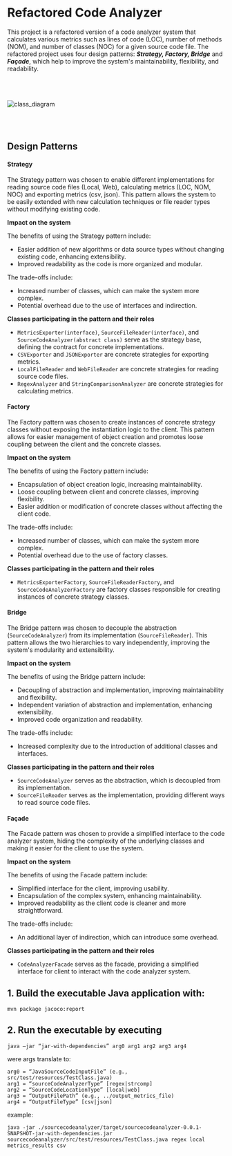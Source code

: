 # Refactored Code Analyzer

This project is a refactored version of a code analyzer system that calculates various metrics such as lines of code (LOC), number of methods (NOM), and number of classes (NOC) for a given source code file. The refactored project uses four design patterns: ***Strategy, Factory, Bridge*** and ***Façade***, which help to improve the system's maintainability, flexibility, and readability.
<br></br>
<br></br>

![class_diagram](https://github.com/marsidmali/mmm/assets/93339789/309152ea-e081-405c-8704-68f7a7634fb0)




<br></br>

## Design Patterns

#### Strategy

The Strategy pattern was chosen to enable different implementations for reading source code files (Local, Web), calculating metrics (LOC, NOM, NOC) and exporting metrics (csv, json). This pattern allows the system to be easily extended with new calculation techniques or file reader types without modifying existing code.

**Impact on the system**

The benefits of using the Strategy pattern include:

- Easier addition of new algorithms or data source types without changing existing code, enhancing extensibility.
- Improved readability as the code is more organized and modular.

The trade-offs include:

- Increased number of classes, which can make the system more complex.
- Potential overhead due to the use of interfaces and indirection.

**Classes participating in the pattern and their roles**

- `MetricsExporter(interface)`, `SourceFileReader(interface)`, and `SourceCodeAnalyzer(abstract class)` serve as the strategy base, defining the contract for concrete implementations.
- `CSVExporter` and  `JSONExporter` are concrete strategies for exporting metrics.
- `LocalFileReader` and `WebFileReader` are concrete strategies for reading source code files.
- `RegexAnalyzer` and `StringComparisonAnalyzer` are concrete strategies for calculating metrics.

#### Factory

The Factory pattern was chosen to create instances of concrete strategy classes without exposing the instantiation logic to the client. This pattern allows for easier management of object creation and promotes loose coupling between the client and the concrete classes.

**Impact on the system**

The benefits of using the Factory pattern include:

- Encapsulation of object creation logic, increasing maintainability.
- Loose coupling between client and concrete classes, improving flexibility.
- Easier addition or modification of concrete classes without affecting the client code.

The trade-offs include:

- Increased number of classes, which can make the system more complex.
- Potential overhead due to the use of factory classes.

**Classes participating in the pattern and their roles**

- `MetricsExporterFactory`, `SourceFileReaderFactory`, and `SourceCodeAnalyzerFactory` are factory classes responsible for creating instances of concrete strategy classes.

#### Bridge


The Bridge pattern was chosen to decouple the abstraction (`SourceCodeAnalyzer`) from its implementation (`SourceFileReader`). This pattern allows the two hierarchies to vary independently, improving the system's modularity and extensibility.

**Impact on the system**

The benefits of using the Bridge pattern include:

- Decoupling of abstraction and implementation, improving maintainability and flexibility.
- Independent variation of abstraction and implementation, enhancing extensibility.
- Improved code organization and readability.

The trade-offs include:

- Increased complexity due to the introduction of additional classes and interfaces.

**Classes participating in the pattern and their roles**

- `SourceCodeAnalyzer` serves as the abstraction, which is decoupled from its implementation.
- `SourceFileReader` serves as the implementation, providing different ways to read source code files.

#### Façade

The Facade pattern was chosen to provide a simplified interface to the code analyzer system, hiding the complexity of the underlying classes and making it easier for the client to use the system.

**Impact on the system**

The benefits of using the Facade pattern include:

- Simplified interface for the client, improving usability.
- Encapsulation of the complex system, enhancing maintainability.
- Improved readability as the client code is cleaner and more straightforward.

The trade-offs include:

- An additional layer of indirection, which can introduce some overhead.

**Classes participating in the pattern and their roles**

- `CodeAnalyzerFacade` serves as the facade, providing a simplified interface for client to interact with the code analyzer system.

## 1. Build the executable Java application with: 
	mvn package jacoco:report

## 2. Run the executable by executing
	java –jar “jar-with-dependencies” arg0 arg1 arg2 arg3 arg4
were args translate to: 	

    arg0 = “JavaSourceCodeInputFile” (e.g., src/test/resources/TestClass.java)
    arg1 = “sourceCodeAnalyzerType” [regex|strcomp]
    arg2 = “SourceCodeLocationType” [local|web]
    arg3 = “OutputFilePath” (e.g., ../output_metrics_file)
    arg4 = “OutputFileType” [csv|json]

example:
      
    java -jar ./sourcecodeanalyzer/target/sourcecodeanalyzer-0.0.1-SNAPSHOT-jar-with-dependencies.jar sourcecodeanalyzer/src/test/resources/TestClass.java regex local metrics_results csv

